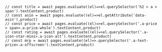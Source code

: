     // const title = await pages.evaluate((el)=>el.querySelector('h2 > a > span').textContent,product)
    // const asin = await pages.evaluate((el)=>el.getAttribute('data-asin'),product)
    // const price = await pages.evaluate((el)=>el.querySelector('.a-price > span>.a-price-whole').textContent,product)
    // const rating = await pages.evaluate((el)=>el.querySelector('.a-icon-star-mini>.a-icon-alt').textContent,product) 
    // const mrp = await pages.evaluate((el)=>.querySelector('.a-text-price>.a-offscreen').textContent,product) 
